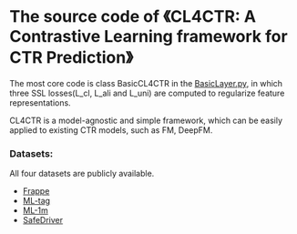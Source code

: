 # The source code of 《CL4CTR: A Contrastive Learning framework for CTR Prediction》

The most core code is class BasicCL4CTR in the [BasicLayer.py](./model/BasiclLayer.py), in which three SSL losses(L_cl,
L_ali and L_uni)
are computed to regularize feature representations.

CL4CTR is a model-agnostic and simple framework, which can be easily applied to existing CTR models, such as FM, DeepFM.

### Datasets:

All four datasets are publicly available.

- [Frappe](https://www.baltrunas.info/context-aware/frappe)
- [ML-tag](https://grouplens.org/datasets/movielens/)
- [ML-1m](https://grouplens.org/datasets/movielens/1m/)
- [SafeDriver](https://www.kaggle.com/c/porto-seguro-safe-driver-prediction)
